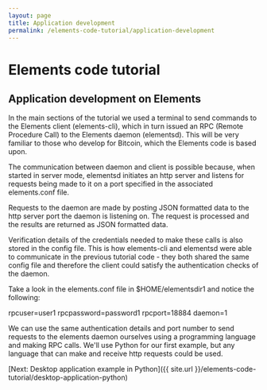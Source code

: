 ```yaml
---
layout: page
title: Application development
permalink: /elements-code-tutorial/application-development
---
```


# Elements code tutorial

## Application development on Elements

In the main sections of the tutorial we used a terminal to send commands to the Elements client (elements-cli), which in turn issued an RPC (Remote Procedure Call) to the Elements daemon (elementsd). This will be very familiar to those who develop for Bitcoin, which the Elements code is based upon.

The communication between daemon and client is possible because, when started in server mode, elementsd initiates an http server and listens for requests being made to it on a port specified in the associated elements.conf file. 

Requests to the daemon are made by posting JSON formatted data to the http server port the daemon is listening on. The request is processed and the results are returned as JSON formatted data.

Verification details of the credentials needed to make these calls is also stored in the config file. This is how elements-cli and elementsd were able to communicate in the previous tutorial code - they both shared the same config file and therefore the client could satisfy the authentication checks of the daemon. 

Take a look in the elements.conf file in $HOME/elementsdir1 and notice the following:

<div class="console-output">rpcuser=user1
rpcpassword=password1
rpcport=18884
daemon=1
</div>

We can use the same authentication details and port number to send requests to the elements daemon ourselves using a programming language and making RPC calls. We'll use Python for our first example, but any language that can make and receive http requests could be used. 


[Next: Desktop application example in Python]({{ site.url }}/elements-code-tutorial/desktop-application-python)

